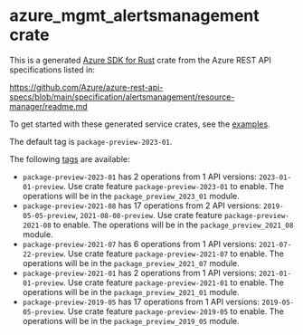 # azure_mgmt_alertsmanagement crate

This is a generated [Azure SDK for Rust](https://github.com/Azure/azure-sdk-for-rust) crate from the Azure REST API specifications listed in:

https://github.com/Azure/azure-rest-api-specs/blob/main/specification/alertsmanagement/resource-manager/readme.md

To get started with these generated service crates, see the [examples](https://github.com/Azure/azure-sdk-for-rust/blob/main/services/README.md#examples).

The default tag is `package-preview-2023-01`.

The following [tags](https://github.com/Azure/azure-sdk-for-rust/blob/main/services/tags.md) are available:

- `package-preview-2023-01` has 2 operations from 1 API versions: `2023-01-01-preview`. Use crate feature `package-preview-2023-01` to enable. The operations will be in the `package_preview_2023_01` module.
- `package-preview-2021-08` has 17 operations from 2 API versions: `2019-05-05-preview`, `2021-08-08-preview`. Use crate feature `package-preview-2021-08` to enable. The operations will be in the `package_preview_2021_08` module.
- `package-preview-2021-07` has 6 operations from 1 API versions: `2021-07-22-preview`. Use crate feature `package-preview-2021-07` to enable. The operations will be in the `package_preview_2021_07` module.
- `package-preview-2021-01` has 2 operations from 1 API versions: `2021-01-01-preview`. Use crate feature `package-preview-2021-01` to enable. The operations will be in the `package_preview_2021_01` module.
- `package-preview-2019-05` has 17 operations from 1 API versions: `2019-05-05-preview`. Use crate feature `package-preview-2019-05` to enable. The operations will be in the `package_preview_2019_05` module.